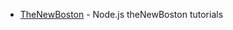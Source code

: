 - [TheNewBoston](https://www.youtube.com/watch?v=-u-j7uqU7sI&list=PL6gx4Cwl9DGBMdkKFn3HasZnnAqVjzHn_) - Node.js theNewBoston tutorials
